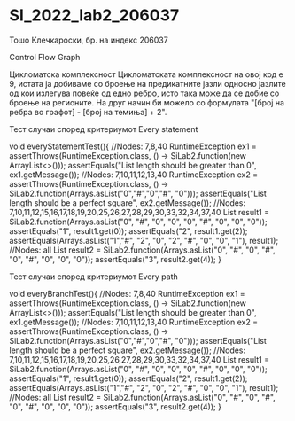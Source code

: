 # SI_2022_lab2_206037
Тошо Клечкароски, бр. на индекс 206037


Control Flow Graph


Цикломатска комплексност
Цикломатската комплексност на овој код е 9, истата ја добиваме со броење на предикатните јазли односно јазлите од кои излегува повеќе од едно ребро, исто така може да се добие со броење на регионите. На друг начин би можело со формулата "[број на ребра во графот] - [број на темиња] + 2".

Тест случаи според критериумот Every statement

 void everyStatementTest(){
        //Nodes: 7,8,40
        RuntimeException ex1 = assertThrows(RuntimeException.class, () -> SiLab2.function(new ArrayList<>()));
        assertEquals("List length should be greater than 0", ex1.getMessage());
        //Nodes: 7,10,11,12,13,40
        RuntimeException ex2 = assertThrows(RuntimeException.class, () -> SiLab2.function(Arrays.asList("0","#","0","#", "0")));
        assertEquals("List length should be a perfect square", ex2.getMessage());
        //Nodes: 7,10,11,12,15,16,17,18,19,20,25,26,27,28,29,30,33,32,34,37,40
        List<String> result1  = SiLab2.function(Arrays.asList("0", "#", "0", "0", "0", "#", "0", "0", "0"));
        assertEquals("1", result1.get(0));
        assertEquals("2", result1.get(2));
        assertEquals(Arrays.asList("1","#", "2", "0", "2", "#", "0", "0", "1"), result1);
        //Nodes: all
        List<String> result2  = SiLab2.function(Arrays.asList("0", "#", "0", "#", "0", "#", "0", "0", "0"));
        assertEquals("3", result2.get(4));
    }


Тест случаи според критериумот Every path

 void everyBranchTest(){
        //Nodes: 7,8,40
        RuntimeException ex1 = assertThrows(RuntimeException.class, () -> SiLab2.function(new ArrayList<>()));
        assertEquals("List length should be greater than 0", ex1.getMessage());
        //Nodes: 7,10,11,12,13,40
        RuntimeException ex2 = assertThrows(RuntimeException.class, () -> SiLab2.function(Arrays.asList("0","#","0","#", "0")));
        assertEquals("List length should be a perfect square", ex2.getMessage());
        //Nodes: 7,10,11,12,15,16,17,18,19,20,25,26,27,28,29,30,33,32,34,37,40
        List<String> result1  = SiLab2.function(Arrays.asList("0", "#", "0", "0", "0", "#", "0", "0", "0"));
        assertEquals("1", result1.get(0));
        assertEquals("2", result1.get(2));
        assertEquals(Arrays.asList("1","#", "2", "0", "2", "#", "0", "0", "1"), result1);
        //Nodes: all
        List<String> result2  = SiLab2.function(Arrays.asList("0", "#", "0", "#", "0", "#", "0", "0", "0"));
        assertEquals("3", result2.get(4));
    }
